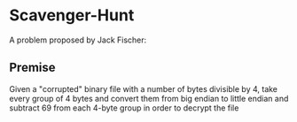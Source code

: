 # Scavenger-Hunt
A problem proposed by Jack Fischer:

## Premise
Given a "corrupted" binary file with a number of bytes divisible by 4, take every group of 4 bytes and convert them from big endian to little endian and subtract 69 from each 4-byte group in order to decrypt the file
